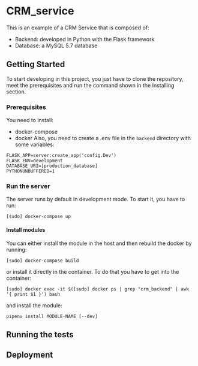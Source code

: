 # CRM_service
This is an example of a CRM Service that is composed of:
- Backend: developed in Python with the Flask framework
- Database: a MySQL 5.7 database
## Getting Started
To start developing in this project, you just have to clone the repository, meet the prerequisites and run the command shown in the Installing section.
### Prerequisites
You need to install:
- docker-compose 
- docker
Also, you need to create a .env file in the `backend` directory with some variables:
```
FLASK_APP=server:create_app('config.Dev')
FLASK_ENV=development
DATABASE_URI=[production_database]
PYTHONUNBUFFERED=1
```
### Run the server
The server runs by default in development mode. To start it, you have to run:

`[sudo] docker-compose up`

#### Install modules
You can either install the module in the host and then rebuild the docker by running:

`[sudo] docker-compose build` 

or install it directly in the container. To do that you have to get into the container: 

`[sudo] docker exec -it $([sudo] docker ps | grep "crm_backend" | awk '{ print $1 }') bash`

and install the module:

`pipenv install MODULE-NAME [--dev]`

## Running the tests
<!-- TODO -->
## Deployment
<!-- TODO -->
